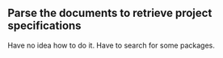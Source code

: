 ## Parse the documents to retrieve project specifications

Have no idea how to do it. Have to search for some packages. 